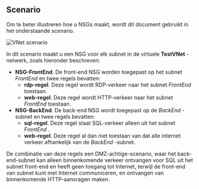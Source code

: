 ## <a name="scenario"></a>Scenario

Om te beter illustreren hoe u NSGs maakt, wordt dit document gebruikt in het onderstaande scenario.

![VNet scenario](./media/virtual-networks-create-nsg-scenario-include/figure1.png)

In dit scenario maakt u een NSG voor elk subnet in de virtuele **TestVNet** -netwerk, zoals hieronder beschreven: 

- **NSG-FrontEnd**. De front-end NSG worden toegepast op het subnet *FrontEnd* en twee regels bevatten:  
    - **rdp-regel**. Deze regel wordt RDP-verkeer naar het subnet *FrontEnd* toestaan.
    - **web-regel**. Deze regel wordt HTTP-verkeer naar het subnet *FrontEnd* toestaan.
- **NSG-BackEnd**. De back-end NSG wordt toegepast op de *BackEnd* -subnet en twee regels bevatten: 
    - **sql-regel**. Deze regel staat SQL-verkeer alleen uit het subnet *FrontEnd* .
    - **web-regel**. Deze regel al dan niet toestaan van dat alle internet verkeer afhankelijk van de *BackEnd* -subnet.

De combinatie van deze regels een DMZ-achtige-scenario, waar het back-end-subnet kan alleen binnenkomende verkeer ontvangen voor SQL uit het subnet front-end en heeft geen toegang tot Internet, terwijl de front-end van subnet kunt met Internet communiceren, en ontvangen van binnenkomende HTTP-aanvragen maken.
 

